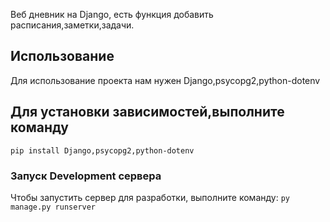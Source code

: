 Веб дневник на Django, есть функция добавить расписания,заметки,задачи.
## Использование
Для использование проекта нам нужен Django,psycopg2,python-dotenv
## Для установки зависимостей,выполните команду
``` pip install Django,psycopg2,python-dotenv ```
### Запуск Development сервера
Чтобы запустить сервер для разработки, выполните команду: 
```py manage.py runserver```

